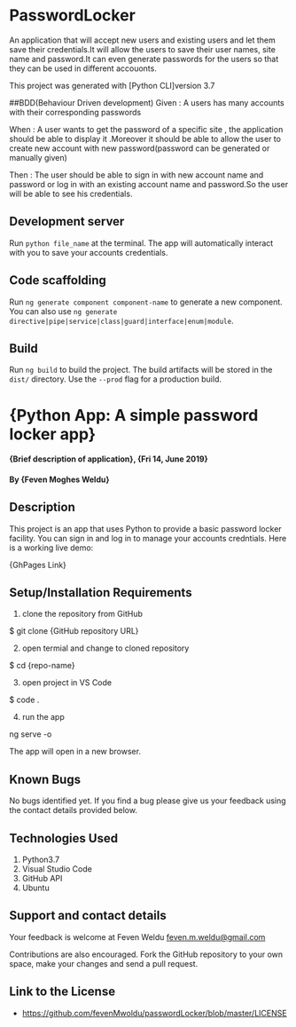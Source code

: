 # PasswordLocker

An application that will accept new users and existing users and let them save their credentials.It will allow the users to save their user names, site name and password.It can even generate passwords for the users so that they can be used in different accouonts.

This project was generated with [Python CLI]version 3.7

##BDD(Behaviour Driven development)
Given : A users has many accounts with their corresponding passwords

When : A user wants to get the password of a specific site , the application should be able to display it .Moreover it should be able to allow the user to create new account with new password(password can be generated or manually given)

Then : The user should be able to sign in with new account name and password or log in with an existing account name and password.So the user will be able to see his credentials.

## Development server

Run `python file_name` at the terminal. The app will automatically interact with you to save your accounts credentials.

## Code scaffolding

Run `ng generate component component-name` to generate a new component. You can also use `ng generate directive|pipe|service|class|guard|interface|enum|module`.

## Build

Run `ng build` to build the project. The build artifacts will be stored in the `dist/` directory. Use the `--prod` flag for a production build.

# {Python App: A simple password locker app}

#### {Brief description of application}, {Fri 14, June 2019}

#### By **{Feven Moghes Weldu}**

## Description

This project is an app that uses Python to provide a basic password locker facility. You can sign in and log in to manage your accounts credntials.
Here is a working live demo:

{GhPages Link}

## Setup/Installation Requirements

1) clone the repository from GitHub

$ git clone {GitHub repository URL}

2) open termial and change to cloned repository 

$ cd {repo-name}

3) open project in VS Code

$ code .

4) run the app

ng serve -o

The app will open in a new browser.

## Known Bugs

No bugs identified yet. If you find a bug please give us your feedback using the contact details provided below.

## Technologies Used

1) Python3.7
2) Visual Studio Code
3) GitHub API
4) Ubuntu


## Support and contact details

Your feedback is welcome at Feven Weldu <feven.m.weldu@gmail.com>

Contributions are also encouraged. Fork the GitHub repository to your own space, make your changes and send a pull request.

## Link to the License
+ https://github.com/fevenMwoldu/passwordLocker/blob/master/LICENSE